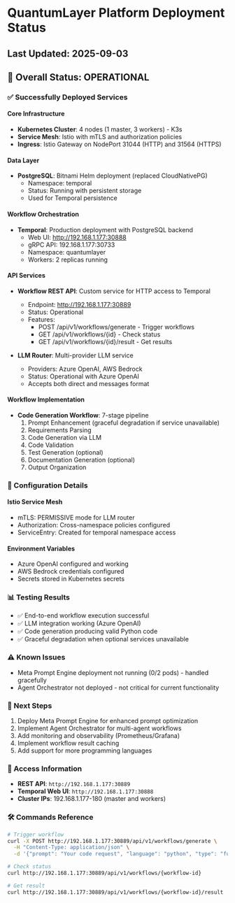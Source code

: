 # QuantumLayer Platform Deployment Status

## Last Updated: 2025-09-03

## 🚀 Overall Status: OPERATIONAL

### ✅ Successfully Deployed Services

#### Core Infrastructure
- **Kubernetes Cluster**: 4 nodes (1 master, 3 workers) - K3s
- **Service Mesh**: Istio with mTLS and authorization policies
- **Ingress**: Istio Gateway on NodePort 31044 (HTTP) and 31564 (HTTPS)

#### Data Layer
- **PostgreSQL**: Bitnami Helm deployment (replaced CloudNativePG)
  - Namespace: temporal
  - Status: Running with persistent storage
  - Used for Temporal persistence

#### Workflow Orchestration
- **Temporal**: Production deployment with PostgreSQL backend
  - Web UI: http://192.168.1.177:30888
  - gRPC API: 192.168.1.177:30733
  - Namespace: quantumlayer
  - Workers: 2 replicas running

#### API Services
- **Workflow REST API**: Custom service for HTTP access to Temporal
  - Endpoint: http://192.168.1.177:30889
  - Status: Operational
  - Features:
    - POST /api/v1/workflows/generate - Trigger workflows
    - GET /api/v1/workflows/{id} - Check status
    - GET /api/v1/workflows/{id}/result - Get results

- **LLM Router**: Multi-provider LLM service
  - Providers: Azure OpenAI, AWS Bedrock
  - Status: Operational with Azure OpenAI
  - Accepts both direct and messages format

#### Workflow Implementation
- **Code Generation Workflow**: 7-stage pipeline
  1. Prompt Enhancement (graceful degradation if service unavailable)
  2. Requirements Parsing
  3. Code Generation via LLM
  4. Code Validation
  5. Test Generation (optional)
  6. Documentation Generation (optional)
  7. Output Organization

### 🔧 Configuration Details

#### Istio Service Mesh
- mTLS: PERMISSIVE mode for LLM router
- Authorization: Cross-namespace policies configured
- ServiceEntry: Created for temporal namespace access

#### Environment Variables
- Azure OpenAI configured and working
- AWS Bedrock credentials configured
- Secrets stored in Kubernetes secrets

### 📊 Testing Results
- ✅ End-to-end workflow execution successful
- ✅ LLM integration working (Azure OpenAI)
- ✅ Code generation producing valid Python code
- ✅ Graceful degradation when optional services unavailable

### ⚠️ Known Issues
- Meta Prompt Engine deployment not running (0/2 pods) - handled gracefully
- Agent Orchestrator not deployed - not critical for current functionality

### 🎯 Next Steps
1. Deploy Meta Prompt Engine for enhanced prompt optimization
2. Implement Agent Orchestrator for multi-agent workflows
3. Add monitoring and observability (Prometheus/Grafana)
4. Implement workflow result caching
5. Add support for more programming languages

### 📝 Access Information
- **REST API**: `http://192.168.1.177:30889`
- **Temporal Web UI**: `http://192.168.1.177:30888`
- **Cluster IPs**: 192.168.1.177-180 (master and workers)

### 🛠️ Commands Reference
```bash
# Trigger workflow
curl -X POST http://192.168.1.177:30889/api/v1/workflows/generate \
  -H "Content-Type: application/json" \
  -d '{"prompt": "Your code request", "language": "python", "type": "function"}'

# Check status
curl http://192.168.1.177:30889/api/v1/workflows/{workflow-id}

# Get result
curl http://192.168.1.177:30889/api/v1/workflows/{workflow-id}/result
```